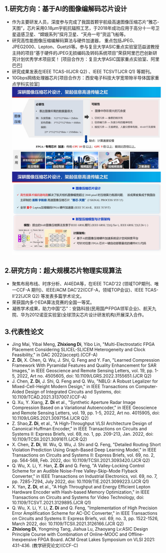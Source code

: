 1.研究方向：基于AI的图像编解码芯片设计
---
- 作为主要研发人员，深度参与完成了我国首颗宇航级高速图像压缩芯片“雅芯-天图”，芯片采用0.18μm宇航抗辐照工艺，于2018年成功应用于高分十一号卫星遥感卫星、“嫦娥系列”探月卫星、“天舟一号”货运飞船等。
- 研究高性能图像压缩编解码算法与硬件加速器， 重点包括JPEG、JPEG2000、Lepton、Guetzli等。参与复旦大学ASIC重点实验室范益波教授主持的项目“基于硬件的JPEG无损编码及转码系统项目”荣获阿里巴巴创新研究计划优秀学术项目奖！ [项目合作方：复旦大学ASIC国家重点实验室、阿里巴巴]  
- 研究成果发表在IEEE TCAS-Ⅱ(JCR Q2) 、IEEE TCSVT(JCR Q1) 等期刊。  
- 10Gbps网络处理器芯片[项目合作方：西安电子科技大学宽带隙半导体国家重点学科实验室]  
![图片](./im-com-1.jpg)
![图片](./im-com-2.jpg)

2.研究方向：超大规模芯片物理实现算法
---
- 聚焦布局布线、时序分析、AI4EDA等，在IEEE TCAD’22 (领域TOP期刊、唯一CCF-A 期刊)、IEEE/ACM DAC’22(CCF-A，领域TOP会议)、IEEE TCAS-Ⅱ’22(JCR Q2) 等发表多篇学术论文。  
- 荣获国内多个EDA算法竞赛的全国一等奖。  
- 凝练学术成果，助力中国“芯”：安路科技(民用国产FPGA领军企业)、航天九院、华为2012诺亚实验室(全球顶尖芯片设计研发机构)开展深入合作。  

3.代表性论文
---
- Jing Mai, Yibai Meng, **Zhixiong Di**, Yibo Lin, "Multi-Electrostatic FPGA Placement Considering SLICEL-SLICEM Heterogeneity and Clock Feasibility," in DAC 2022(accept).(CCF-A)
- **Z. Di**, X. Chen, Q. Wu, J. Shi, Q. Feng and Y. Fan, "Learned Compression Framework With Pyramidal Features and Quality Enhancement for SAR Images," in IEEE Geoscience and Remote Sensing Letters, vol. 19, pp. 1-5, 2022, Art no. 4505605, doi: 10.1109/LGRS.2022.3155651.(JCR Q2)
- J. Chen, **Z. Di**, J. Shi, Q. Feng and Q. Wu, "NBLG: A Robust Legalizer for Mixed-Cell-Height Modern Design," in IEEE Transactions on Computer-Aided Design of Integrated Circuits and Systems, doi: 10.1109/TCAD.2021.3137007.(CCF-A)
- Q. Xu, Y. Xiang, **Z. Di** et al., "Synthetic Aperture Radar Image Compression Based on a Variational Autoencoder," in IEEE Geoscience and Remote Sensing Letters, vol. 19, pp. 1-5, 2022, Art no. 4015905, doi: 10.1109/LGRS.2021.3097154.(JCR Q2)
- Z. Shao,**Z. Di**, et al., "A High-Throughput VLSI Architecture Design of Canonical Huffman Encoder," in IEEE Transactions on Circuits and Systems II: Express Briefs, vol. 69, no. 1, pp. 209-213, Jan. 2022, doi: 10.1109/TCSII.2021.3091611.(JCR Q2)
- X. Chen, **Z. Di**, W. Wu, Q. Wu, J. Shi and Q. Feng, "Detailed Routing Short Violation Prediction Using Graph-Based Deep Learning Model," in IEEE Transactions on Circuits and Systems II: Express Briefs, vol. 69, no. 2, pp. 564-568, Feb. 2022, doi: 10.1109/TCSII.2021.3093420.(JCR Q2)
- Q. Wu, X. Li, Y. Han, **Z. Di** and Q. Feng, "A Valley-Locking Control Scheme for an Audible Noise-Free Valley-Skip-Mode Flyback Converter," in IEEE Transactions on Industrial Electronics, vol. 69, no. 7, pp. 7285-7294, July 2022, doi: 10.1109/TIE.2021.3099223.(JCR Q1)
- X. Yan, **Z. Di**,  et al., "A High Throughput and Energy Efficient Lepton Hardware Encoder with Hash-based Memory Optimization," in IEEE Transactions on Circuits and Systems for Video Technology, doi: 10.1109/TCSVT.2021.3129895.(JCR Q1)
- Q. Wu, X. Li, Y. Li, **Z. Di** and Q. Feng, "Implementation of High Precision Error Amplification Scheme for AC-DC Converter," in IEEE Transactions on Circuits and Systems II: Express Briefs, vol. 69, no. 3, pp. 1522-1526, March 2022, doi: 10.1109/TCSII.2021.3126166.(JCR Q2)
- **Zhixiong Di**, Yongming Tang, Jiahua Lu, Zhaoyang Lv:ASIC Design Principle Course with Combination of Online-MOOC and Offline-Inexpensive FPGA Board. ACM Great Lakes Symposium on VLSI 2021: 431-436. (教学研究论文)(CCF-C)

